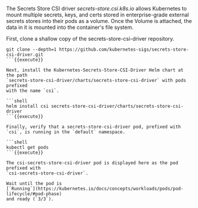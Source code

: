 The Secrets Store CSI driver *secrets-store.csi.k8s.io* allows Kubernetes to
mount multiple secrets, keys, and certs stored in enterprise-grade external
secrets stores into their pods as a volume. Once the Volume is attached, the
data in it is mounted into the container's file system.

First, clone a shallow copy of the secrets-store-csi-driver repository.

```shell
git clone --depth=1 https://github.com/kubernetes-sigs/secrets-store-csi-driver.git
```{{execute}}

Next, install the Kubernetes-Secrets-Store-CSI-Driver Helm chart at the path
`secrets-store-csi-driver/charts/secrets-store-csi-driver` with pods prefixed
with the name `csi`.

```shell
helm install csi secrets-store-csi-driver/charts/secrets-store-csi-driver
```{{execute}}

Finally, verify that a secrets-store-csi-driver pod, prefixed with
`csi`, is running in the `default` namespace.

```shell
kubectl get pods
```{{execute}}

The csi-secrets-store-csi-driver pod is displayed here as the pod prefixed with
`csi-secrets-store-csi-driver`.

Wait until the pod is
[`Running`](https://kubernetes.io/docs/concepts/workloads/pods/pod-lifecycle/#pod-phase)
and ready (`3/3`).

